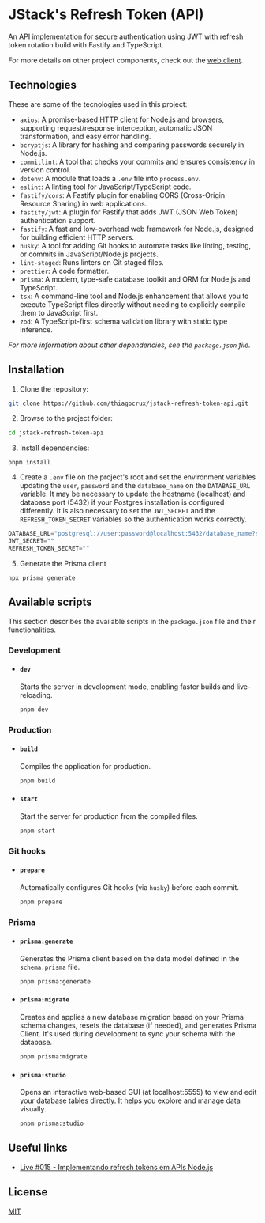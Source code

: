 # JStack's Refresh Token (API)

An API implementation for secure authentication using JWT with refresh token rotation build with Fastify and TypeScript.

For more details on other project components, check out the [web client](https://github.com/thiagocrux/jstack-refresh-token-web).

## Technologies

These are some of the tecnologies used in this project:

- `axios`: A promise-based HTTP client for Node.js and browsers, supporting request/response interception, automatic JSON transformation, and easy error handling.
- `bcryptjs`: A library for hashing and comparing passwords securely in Node.js.
- `commitlint`: A tool that checks your commits and ensures consistency in version control.
- `dotenv`: A module that loads a `.env` file into `process.env`.
- `eslint`: A linting tool for JavaScript/TypeScript code.
- `fastify/cors`: A Fastify plugin for enabling CORS (Cross-Origin Resource Sharing) in web applications.
- `fastify/jwt`: A plugin for Fastify that adds JWT (JSON Web Token) authentication support.
- `fastify`: A fast and low-overhead web framework for Node.js, designed for building efficient HTTP servers.
- `husky`: A tool for adding Git hooks to automate tasks like linting, testing, or commits in JavaScript/Node.js projects.
- `lint-staged`: Runs linters on Git staged files.
- `prettier`: A code formatter.
- `prisma`: A modern, type-safe database toolkit and ORM for Node.js and TypeScript.
- `tsx`: A command-line tool and Node.js enhancement that allows you to execute TypeScript files directly without needing to explicitly compile them to JavaScript first.
- `zod`: A TypeScript-first schema validation library with static type inference.

_For more information about other dependencies, see the `package.json` file._

## Installation

1. Clone the repository:

```bash
git clone https://github.com/thiagocrux/jstack-refresh-token-api.git
```

2. Browse to the project folder:

```bash
cd jstack-refresh-token-api
```

3. Install dependencies:

```
pnpm install
```

4. Create a `.env` file on the project's root and set the environment variables updating the `user`, `password` and the `database_name` on the `DATABASE_URL` variable. It may be necessary to update the hostname (localhost) and database port (5432) if your Postgres installation is configured differently. It is also necessary to set the `JWT_SECRET` and the `REFRESH_TOKEN_SECRET` variables so the authentication works correctly.

```JavaScript
DATABASE_URL="postgresql://user:password@localhost:5432/database_name?schema=public"
JWT_SECRET=""
REFRESH_TOKEN_SECRET=""
```

5. Generate the Prisma client

```
npx prisma generate
```

## Available scripts

This section describes the available scripts in the `package.json` file and their functionalities.

### Development

- #### `dev`

  Starts the server in development mode, enabling faster builds and live-reloading.

  ```bash
  pnpm dev
  ```

### Production

- #### `build`

  Compiles the application for production.

  ```bash
  pnpm build
  ```

- #### `start`

  Start the server for production from the compiled files.

  ```bash
  pnpm start
  ```

### Git hooks

- #### `prepare`

  Automatically configures Git hooks (via `husky`) before each commit.

  ```bash
  pnpm prepare
  ```

### Prisma

- #### `prisma:generate`

  Generates the Prisma client based on the data model defined in the `schema.prisma` file.

  ```bash
  pnpm prisma:generate
  ```

- #### `prisma:migrate`

  Creates and applies a new database migration based on your Prisma schema changes, resets the database (if needed), and generates Prisma Client. It's used during development to sync your schema with the database.

  ```bash
  pnpm prisma:migrate
  ```

- #### `prisma:studio`

  Opens an interactive web-based GUI (at localhost:5555) to view and edit your database tables directly. It helps you explore and manage data visually.

  ```bash
  pnpm prisma:studio
  ```

## Useful links

- [Live #015 - Implementando refresh tokens em APIs Node.js](https://app.jstack.com.br/classroom/lives/implementando-refresh-tokens-em-apis-node-js)

## License

[MIT](https://choosealicense.com/licenses/mit/)
